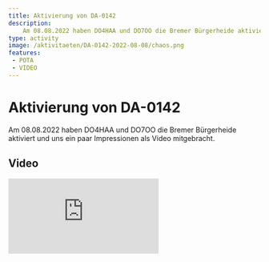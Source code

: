 ```yaml
---
title: Aktivierung von DA-0142
description: 
    Am 08.08.2022 haben DO4HAA und DO7OO die Bremer Bürgerheide aktiviert und uns ein paar Impressionen als Video mitgebracht.
type: activity
image: /aktivitaeten/DA-0142-2022-08-08/chaos.png
features:
 - POTA
 - VIDEO
---
```

# Aktivierung von DA-0142
Am 08.08.2022 haben DO4HAA und DO7OO die Bremer Bürgerheide aktiviert und uns ein paar Impressionen als Video mitgebracht.

## Video
<div class="video-block">
<iframe max-width=100% height=auto src="https://www.youtube.com/embed/-FEGLZesCgo" frameborder="0" allow="accelerometer; autoplay; clipboard-write; encrypted-media; gyroscope; picture-in-picture" allowfullscreen></iframe>
</div>
